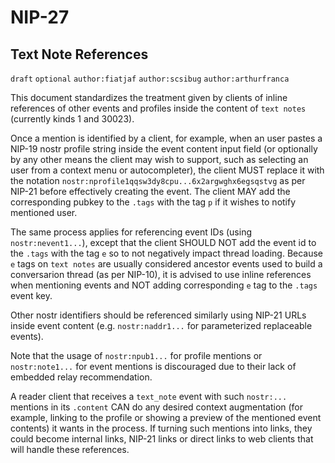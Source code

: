 NIP-27
======

Text Note References
--------------------

`draft` `optional` `author:fiatjaf` `author:scsibug` `author:arthurfranca`

This document standardizes the treatment given by clients of inline references of other events and profiles inside the content of `text notes` (currently kinds 1 and 30023).

Once a mention is identified by a client, for example, when an user pastes a NIP-19 nostr profile string inside the event content input field (or optionally by any other means the client may wish to support, such as selecting an user from a context menu or autocompleter), the client MUST replace it with the notation `nostr:nprofile1qqsw3dy8cpu...6x2argwghx6egsqstvg` as per NIP-21 before effectively creating the event. The client MAY add the corresponding pubkey to the `.tags` with the tag `p` if it wishes to notify mentioned user.

The same process applies for referencing event IDs (using `nostr:nevent1...`), except that the client SHOULD NOT add the event id to the `.tags` with the tag `e` so to not negatively impact thread loading.
Because `e` tags on `text notes` are usually considered ancestor events used to build a conversarion thread (as per NIP-10), it is advised to use inline references when mentioning events and NOT adding corresponding `e` tag to the `.tags` event key.

Other nostr identifiers should be referenced similarly using NIP-21 URLs inside event content (e.g. `nostr:naddr1...` for parameterized replaceable events).

Note that the usage of `nostr:npub1...` for profile mentions or `nostr:note1...` for event mentions is discouraged due to their lack of embedded relay recommendation.

A reader client that receives a `text_note` event with such `nostr:...` mentions in its `.content` CAN do any desired context augmentation (for example, linking to the profile or showing a preview of the mentioned event contents) it wants in the process. If turning such mentions into links, they could become internal links, NIP-21 links or direct links to web clients that will handle these references.
